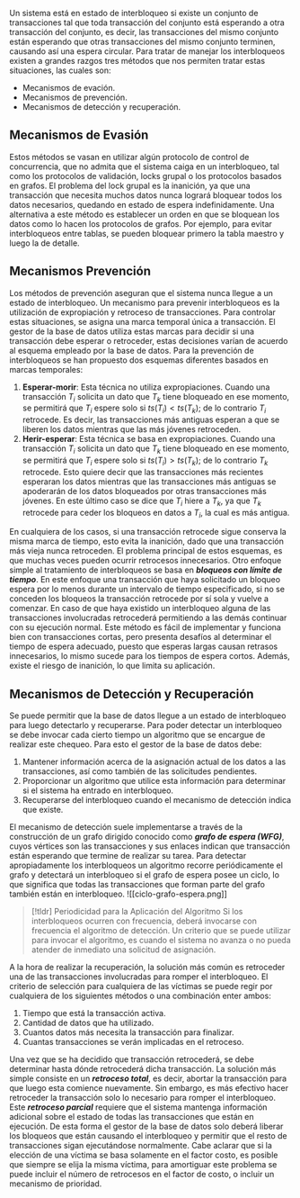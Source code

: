 Un sistema está en estado de interbloqueo si existe un conjunto de transacciones tal que toda transacción del conjunto está esperando a otra transacción del conjunto, es decir, las transacciones del mismo conjunto están esperando que otras transacciones del mismo conjunto terminen, causando así una espera circular.
Para tratar de manejar los interbloqueos existen a grandes razgos tres métodos que nos permiten tratar estas situaciones, las cuales son:

- Mecanismos de evación.
- Mecanismos de prevención.
- Mecanismos de detección y recuperación.

## Mecanismos de Evasión
Estos métodos se vasan en utilizar algún protocolo de control de concurrencia, que no admita que el sistema caiga en un interbloqueo, tal como los protocolos de validación, locks grupal o los protocolos basados en grafos.
El problema del lock grupal es la inanición, ya que una transacción que necesita muchos datos nunca logrará bloquear todos los datos necesarios, quedando en estado de espera indefinidamente. Una alternativa a este método es establecer un orden en que se bloquean los datos como lo hacen los protocolos de grafos. Por ejemplo, para evitar interbloqueos entre tablas, se pueden bloquear primero la tabla maestro y luego la de detalle.
## Mecanismos Prevención
Los métodos de prevención aseguran que el sistema nunca llegue a un estado de interbloqueo. Un mecanismo para prevenir interbloqueos es la utilización de expropiación y retroceso de transacciones. Para controlar estas situaciones, se asigna una marca temporal única a transacción. El gestor de la base de datos utiliza estas marcas para decidir si una transacción debe esperar o retroceder, estas decisiones varían de acuerdo al esquema empleado por la base de datos. Para la prevención de interbloqueos se han propuesto dos esquemas diferentes basados en marcas temporales:
1. **Esperar-morir**: Esta técnica no utiliza expropiaciones. Cuando una transacción $T_i$ solicita un dato que $T_k$ tiene bloqueado en ese momento, se permitirá que $T_i$ espere solo si $ts(T_i) < ts(T_k)$; de lo contrario $T_i$ retrocede. Es decir, las transacciones más antiguas esperan a que se liberen los datos mientras que las más jóvenes retroceden.
2. **Herir-esperar**: Esta técnica se basa en expropiaciones. Cuando una transacción $T_i$ solicita un dato que $T_k$ tiene bloqueado en ese momento, se permitirá que $T_i$ espere solo si $ts(T_i) > ts(T_k)$; de lo contrario $T_k$ retrocede. Esto quiere decir que las transacciones más recientes esperaran los datos mientras que las transacciones más antiguas se apoderarán de los datos bloqueados por otras transacciones más jóvenes. En este último caso se dice que $T_i$ hiere a $T_k$, ya que $T_k$ retrocede para ceder los bloqueos en datos a $T_i$, la cual es más antigua.

En cualquiera de los casos, si una transacción retrocede sigue conserva la misma marca de tiempo, esto evita la inanición, dado que una transacción más vieja nunca retroceden. El problema principal de estos esquemas, es que muchas veces pueden ocurrir retrocesos innecesarios.
Otro enfoque simple al tratamiento de interbloqueos se basa en ***bloqueos con límite de tiempo***. En este enfoque una transacción que haya solicitado un bloqueo espera por lo menos durante un intervalo de tiempo especificado, si no se conceden los bloqueos la transacción retrocede por sí sola y vuelve a comenzar. En caso de que haya existido un interbloqueo alguna de las transacciones involucradas retrocederá permitiendo a las demás continuar con su ejecución normal.
Este método es fácil de implementar y funciona bien con transacciones cortas, pero presenta desafíos al determinar el tiempo de espera adecuado, puesto que esperas largas causan retrasos innecesarios, lo mismo sucede para los tiempos de espera cortos. Además, existe el riesgo de inanición, lo que limita su aplicación.
## Mecanismos de Detección y Recuperación
Se puede permitir que la base de datos llegue a un estado de interbloqueo para luego detectarlo y recuperarse. Para poder detectar un interbloqueo se debe invocar cada cierto tiempo un algoritmo que se encargue de realizar este chequeo. Para esto el gestor de la base de datos debe:
1. Mantener información acerca de la asignación actual de los datos a las transacciones, así como también de las solicitudes pendientes.
2. Proporcionar un algoritmo que utilice esta información para determinar si el sistema ha entrado en interbloqueo.
3. Recuperarse del interbloqueo cuando el mecanismo de detección indica que existe.

El mecanismo de detección suele implementarse a través de la construcción de un grafo dirigido conocido como ***grafo de espera (WFG)***, cuyos vértices son las transacciones y sus enlaces indican que transacción están esperando que termine de realizar su tarea.
Para detectar apropiadamente los interbloqueos un algoritmo recorre periódicamente el grafo y detectará un interbloqueo si el grafo de espera posee un ciclo, lo que significa que todas las transacciones que forman parte del grafo también están en interbloqueo.
![[ciclo-grafo-espera.png]]

>[!tldr] Periodicidad para la Aplicación del Algoritmo
>Si los interbloqueos ocurren con frecuencia, deberá invocarse con frecuencia el algoritmo de detección. Un criterio que se puede utilizar para invocar el algoritmo, es cuando el sistema no avanza o no pueda atender de inmediato una solicitud de asignación.

A la hora de realizar la recuperación, la solución más común es retroceder una de las transacciones involucradas para romper el interbloqueo. El criterio de selección para cualquiera de las víctimas se puede regir por cualquiera de los siguientes métodos o una combinación enter ambos:
1. Tiempo que está la transacción activa.
2. Cantidad de datos que ha utilizado.
3. Cuantos datos más necesita la transacción para finalizar.
4. Cuantas transacciones se verán implicadas en el retroceso.

Una vez que se ha decidido que transacción retrocederá, se debe determinar hasta dónde retrocederá dicha transacción. La solución más simple consiste en un ***retroceso total***, es decir, abortar la transacción para que luego esta comience nuevamente. Sin embargo, es más efectivo hacer retroceder la transacción solo lo necesario para romper el interbloqueo. Este ***retroceso parcial*** requiere que el sistema mantenga información adicional sobre el estado de todas las transacciones que están en ejecución. De esta forma el gestor de la base de datos solo deberá liberar los bloqueos que están causando el interbloqueo y permitir que el resto de transacciones sigan ejecutándose normalmente.
Cabe aclarar que si la elección de una víctima se basa solamente en el factor costo, es posible que siempre se elija la misma víctima, para amortiguar este problema se puede incluir el número de retrocesos en el factor de costo, o incluir un mecanismo de prioridad.
